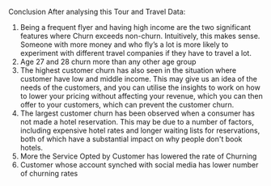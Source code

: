 Conclusion After analysing this Tour and Travel Data:
1.	Being a frequent flyer and having high income are the two significant features where Churn exceeds non-churn. Intuitively, this makes sense. Someone with more money and who fly’s a lot is more likely to experiment with different travel companies if they have to travel a lot.
2.	Age 27 and 28 churn more than any other age group
3.	The highest customer churn has also seen in the situation where customer have low and middle income. This may give us an idea of the needs of the customers, and you can utilise the insights to work on how to lower your pricing without affecting your revenue, which you can then offer to your customers, which can prevent the customer churn.
4.	The largest customer churn has been observed when a consumer has not made a hotel reservation. This may be due to a number of factors, including expensive hotel rates and longer waiting lists for reservations, both of which have a substantial impact on why people don't book hotels.
5.	More the Service Opted by Customer has lowered the rate of Churning
6.	Customer whose account synched with social media has lower number of churning rates

